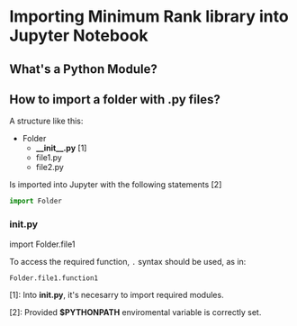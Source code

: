 # Importing Minimum Rank library into Jupyter Notebook

## What's a Python Module?

## How to import a folder with **.py** files?

A structure like this:
  - Folder
    - **\_\_init\_\_.py** [1]
    - file1.py
    - file2.py

Is imported into Jupyter with the following statements [2]

```py
import Folder
```

### __init.py__
import Folder.file1


To access the required function, `.` syntax should be used, as in:

```py
Folder.file1.function1
```

[1]: Into **__init__.py**, it's necesarry to import required modules.

[2]: Provided **$PYTHONPATH** enviromental variable is correctly set.
